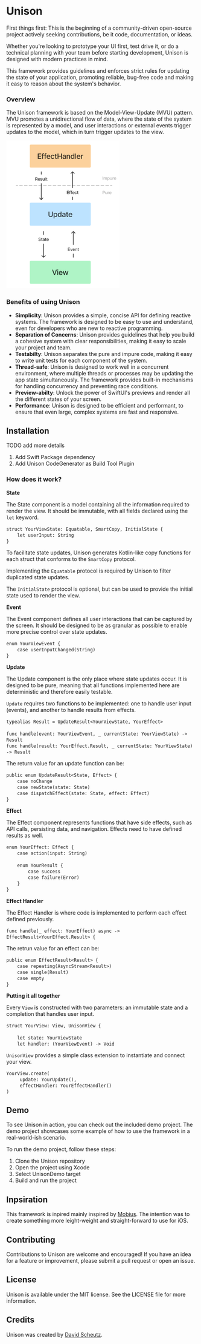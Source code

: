 # Unison

First things first: This is the beginning of a community-driven open-source project actively seeking contributions, be it code, documentation, or ideas.

Whether you're looking to prototype your UI first, test drive it, or do a technical planning with your team before starting development, Unison is designed with modern practices in mind. 

This framework provides guidelines and enforces strict rules for updating the state of your application, promoting reliable, bug-free code and making it easy to reason about the system's behavior.

### Overview

The Unison framework is based on the Model-View-Update (MVU) pattern. MVU promotes a unidirectional flow of data, where the state of the system is represented by a model, and user interactions or external events trigger updates to the model, which in turn trigger updates to the view.

<img src="https://github.com/davidscheutz/Unison/blob/master/Unison.png" alt="Unison" width="300" height="390">

### Benefits of using Unison

- **Simplicity**: Unison provides a simple, concise API for defining reactive systems. The framework is designed to be easy to use and understand, even for developers who are new to reactive programming.
- **Separation of Concerns**: Unison provides guidelines that help you build a cohesive system with clear responsibilities, making it easy to scale your project and team.
- **Testabilty**: Unison separates the pure and impure code, making it easy to write unit tests for each component of the system.
- **Thread-safe**: Unison is designed to work well in a concurrent environment, where multiple threads or processes may be updating the app state simultaneously. The framework provides built-in mechanisms for handling concurrency and preventing race conditions.
- **Preview-abilty**: Unlock the power of SwiftUI's previews and render all the different states of your screen.
- **Performance**: Unison is designed to be efficient and performant, to ensure that even large, complex systems are fast and responsive.

## Installation

TODO add more details
1. Add Swift Package dependency
2. Add Unison CodeGenerator as Build Tool Plugin

### How does it work?

**State**

The State component is a model containing all the information required to render the view. It should be immutable, with all fields declared using the `let` keyword.

```
struct YourViewState: Equatable, SmartCopy, InitialState {
    let userInput: String
}
```

To facilitate state updates, Unison generates Kotlin-like copy functions for each struct that conforms to the `SmartCopy` protocol.

Implementing the `Equatable` protocol is required by Unison to filter duplicated state updates. 

The `InitialState` protocol is optional, but can be used to provide the initial state used to render the view.

**Event**

The Event component defines all user interactions that can be captured by the screen. It should be designed to be as granular as possible to enable more precise control over state updates.

```
enum YourViewEvent {
    case userInputChanged(String)
}
```

**Update**

The Update component is the only place where state updates occur. It is designed to be pure, meaning that all functions implemented here are deterministic and therefore easily testable. 

`Update` requires two functions to be implemented: one to handle user input (events), and another to handle results from effects.

```
typealias Result = UpdateResult<YourViewState, YourEffect>

func handle(event: YourViewEvent, _ currentState: YourViewState) -> Result
func handle(result: YourEffect.Result, _ currentState: YourViewState) -> Result
```

The return value for an update function can be:

```
public enum UpdateResult<State, Effect> {
    case noChange
    case newState(state: State)
    case dispatchEffect(state: State, effect: Effect)
}
```

**Effect**

The Effect component represents functions that have side effects, such as API calls, persisting data, and navigation. Effects need to have defined results as well.

```
enum YourEffect: Effect {
    case action(input: String)
    
    enum YourResult {
        case success
        case failure(Error)
    }
}
```

**Effect Handler**

The Effect Handler is where code is implemented to perform each effect defined previously.

```
func handle(_ effect: YourEffect) async -> EffectResult<YourEffect.Result> {
```

The retrun value for an effect can be:

```
public enum EffectResult<Result> {
    case repeating(AsyncStream<Result>)
    case single(Result)
    case empty
}
```

**Putting it all together**

Every `View` is constructed with two parameters: an immutable state and a completion that handles user input.

```
struct YourView: View, UnisonView {
    
    let state: YourViewState
    let handler: (YourViewEvent) -> Void

```

`UnisonView` provides a simple class extension to instantiate and connect your view.

```
YourView.create(
     update: YourUpdate(),
     effectHandler: YourEffectHandler()
)
```

## Demo

To see Unison in action, you can check out the included demo project. The demo project showcases some example of how to use the framework in a real-world-ish scenario.

To run the demo project, follow these steps:

1. Clone the Unison repository
2. Open the project using Xcode
3. Select UnisonDemo target
4. Build and run the project

## Inpsiration

This framework is inpired mainly inspired by [Mobius](https://github.com/spotify/mobius). The intention was to create something more leight-weight and straight-forward to use for iOS.

## Contributing

Contributions to Unison are welcome and encouraged! If you have an idea for a feature or improvement, please submit a pull request or open an issue.

## License

Unison is available under the MIT license. See the LICENSE file for more information.

## Credits

Unison was created by [David Scheutz](https://www.linkedin.com/in/david-scheutz-192334157/).
